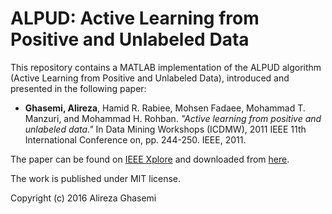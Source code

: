 # ALPUD: Active Learning from Positive and Unlabeled Data

This repository contains a MATLAB implementation of the ALPUD algorithm (Active Learning from Positive and Unlabeled Data), introduced and presented in the following paper:

- __Ghasemi, Alireza__, Hamid R. Rabiee, Mohsen Fadaee, Mohammad T. Manzuri, and Mohammad H. Rohban. _"Active learning from positive and unlabeled data."_ In Data Mining Workshops (ICDMW), 2011 IEEE 11th International Conference on, pp. 244-250. IEEE, 2011.

The paper can be found on [IEEE Xplore](http://ieeexplore.ieee.org/xpls/abs_all.jsp?arnumber=6137386) and downloaded from [here](https://arxiv.org/pdf/1602.07495.pdf).

The work is published under MIT license. 

Copyright (c) 2016 Alireza Ghasemi
 
